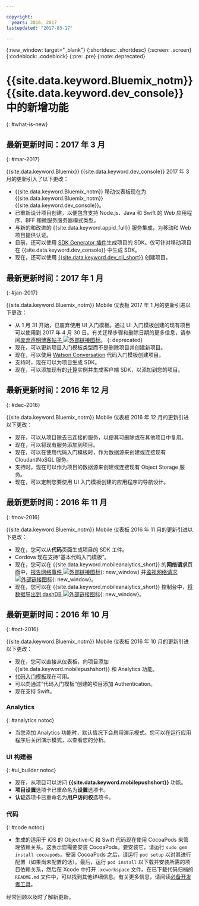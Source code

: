 ```yaml
---

copyright:
  years: 2016, 2017
lastupdated: "2017-03-17"

---
```

{:new_window: target="_blank"}
{:shortdesc: .shortdesc}
{:screen: .screen}
{:codeblock: .codeblock}
{:pre: .pre}
{:note:.deprecated}

# {{site.data.keyword.Bluemix_notm}} {{site.data.keyword.dev_console}} 中的新增功能
{: #what-is-new}


## 最新更新时间：2017 年 3 月
{: #mar-2017}

{{site.data.keyword.Bluemix}} {{site.data.keyword.dev_console}} 2017 年 3 月的更新引入了以下更改：

   * {{site.data.keyword.Bluemix_notm}} 移动仪表板现在为 {{site.data.keyword.Bluemix_notm}} {{site.data.keyword.dev_console}}。
   * 已重新设计项目创建，以便包含支持 Node.js、Java 和 Swift 的 Web 应用程序、BFF 和微服务服务器模式类型。
   * 与新的和改进的 {{site.data.keyword.appid_full}} 服务集成，为移动和 Web 项目提供认证。
   * 目前，还可以使用 [SDK Generator 插件](sdk_cli.html)生成项目的 SDK。仅可针对移动项目在 {{site.data.keyword.dev_console}} 中生成 SDK。
   * 现在，还可以使用 [{{site.data.keyword.dev_cli_short}}](dev_cli.html) 创建项目。


## 最新更新时间：2017 年 1 月
{: #jan-2017}

{{site.data.keyword.Bluemix_notm}} Mobile 仪表板 2017 年 1 月的更新引进以下更改：

   * 从 1 月 31 开始，已废弃使用 UI 入门模板。通过 UI 入门模板创建的现有项目可以使用到 2017 年 4 月 30 日。有关迁移步骤和删除日期的更多信息，请参阅[废弃声明博客帖子 ![外部链接图标](../icons/launch-glyph.svg "外部链接图标")](https://www.ibm.com/blogs/bluemix/2017/01/bluemix-mobile-dashboard-update/)。
{: deprecated}
   * 现在，可以更新项目入门模板类型而不是删除项目并创建新项目。
   * 现在，可以使用 [Watson Conversation](tutorial_conversation.html) 代码入门模板创建项目。
   * 支持时，现在可以为项目生成 SDK。
   * 现在，可以添加现有的[计算](sdk_compute.html)实例并生成客户端 SDK，以添加到您的项目。


## 最新更新时间：2016 年 12 月
{: #dec-2016}

{{site.data.keyword.Bluemix_notm}} Mobile 仪表板 2016 年 12 月的更新引进以下更改：

   * 现在，可以从项目除去已连接的服务，以便其可删除或在其他项目中复用。 
   * 现在，可以将现有服务添加到项目。
   * 现在，可以在使用代码入门模板时，作为数据源来创建或连接现有 CloudantNoSQL 服务。
   * 支持时，现在可以作为项目的数据源来创建或连接现有 Object Storage 服务。
   * 现在，可以定制您要使用 UI 入门模板创建的应用程序的导航设计。 
   

## 最新更新时间：2016 年 11 月
{: #nov-2016}

{{site.data.keyword.Bluemix_notm}} Mobile 仪表板 2016 年 11 月的更新引进以下更改：

   * 现在，您可以从**代码**页面生成项目的 SDK 工件。
   * Cordova 现在支持“基本代码入门模板”。
   * 现在，您可以在 {{site.data.keyword.mobileanalytics_short}} 的**网络请求**页面中，[报告网络事件 ![外部链接图标](../icons/launch-glyph.svg "外部链接图标")](/docs/services/mobileanalytics/sdk.html#network-requests){: new_window} 并[监视网络请求 ![外部链接图标](../icons/launch-glyph.svg "外部链接图标")](/docs/services/mobileanalytics/app-monitoring.html#monitor-network-requests){: new_window}。
   * 现在，您可以在 {{site.data.keyword.mobileanalytics_short}} 控制台中，[将数据导出到 dashDB ![外部链接图标](../icons/launch-glyph.svg "外部链接图标")](/docs/services/mobileanalytics/app-monitoring.html#dashdb){: new_window}。


## 最新更新时间：2016 年 10 月
{: #oct-2016}

{{site.data.keyword.Bluemix_notm}} Mobile 仪表板 2016 年 10 月的更新引进以下更改：

   * 现在，您可以直接从仪表板，向项目添加 {{site.data.keyword.mobilepushshort}} 和 Analytics 功能。
   * [代码入门模板](starters.html#Code_Starter)现在可用。
   * 可以向通过“代码入门模板”创建的项目添加 Authentication。
   * 现在支持 Swift。


### Analytics
{: #analytics notoc}

   * 当您添加 Analytics 功能时，默认情况下会启用演示模式。您可以在运行应用程序后关闭演示模式，以查看您的分析。


### UI 构建器
{: #ui_builder notoc}

   * 现在，从项目可以访问 **{{site.data.keyword.mobilepushshort}}** 功能。
   * **项目设置**选项卡已重命名为**设置**选项卡。
   * **认证**选项卡已重命名为**用户访问权**选项卡。


### 代码
{: #code notoc}

   * 生成的适用于 iOS 的 Objective-C 和 Swift 代码现在使用 CocoaPods 来管理依赖关系。这表示您需要安装 CocoaPods。要安装它，请运行 `sudo gem install cocoapods`。安装 CocoaPods 之后，请运行 `pod setup` 以对其进行配置（如果尚未配置的话）。最后，运行 `pod install` 以下载并安装所需的项目依赖关系，然后在 Xcode 中打开 `.xcworkspace` 文件。在已下载代码归档的 `README.md` 文件中，可以找到其他详细信息。有关更多信息，请阅读[必备开发者工具](get_code.html#prereq-dev-tools)。

经常回顾以及时了解新更新。
